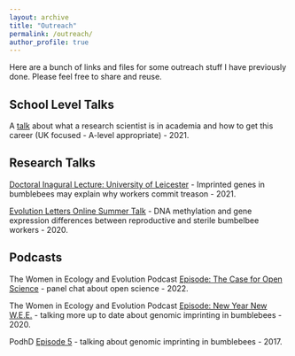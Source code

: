 ```yaml
---
layout: archive
title: "Outreach"
permalink: /outreach/
author_profile: true
---
```


Here are a bunch of links and files for some outreach stuff I have previously done. Please feel free to share and reuse.

<h2>School Level Talks</h2>

A [talk](https://drive.google.com/file/d/1j0hzyMpm5l7EENQY6FEbpzYwk-Jmju-A/view?usp=sharing) about what a research scientist is in academia and how to get this career (UK focused - A-level appropriate) - 2021.


<h2>Research Talks</h2>

[Doctoral Inagural Lecture: University of Leicester](https://www.youtube.com/watch?v=mK8orMPBmFk) - Imprinted genes in bumblebees may explain why workers commit treason - 2021.

[Evolution Letters Online Summer Talk](https://www.youtube.com/watch?v=D0ZQMQgx2Dw) - DNA methylation and gene expression differences between reproductive and sterile bumbelbee workers - 2020.


<h2>Podcasts</h2>

The Women in Ecology and Evolution Podcast [Episode: The Case for Open Science](https://www.theweepodcast.org/podcast/episode/796644a1/the-case-for-open-science) - panel chat about open science - 2022.

The Women in Ecology and Evolution Podcast [Episode: New Year New W.E.E.](https://www.theweepodcast.org/podcast/episode/480d248f/new-year-new-wee) - talking more up to date about genomic imprinting in bumblebees - 2020.

PodhD [Episode 5](https://soundcloud.com/user-711798858/podhd-episode-5) - talking about genomic imprinting in bumblebees - 2017.
